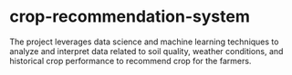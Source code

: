 # crop-recommendation-system
The project leverages data science and machine learning techniques to analyze and interpret data related to soil quality, weather conditions, and historical crop performance to recommend crop for the farmers.​
